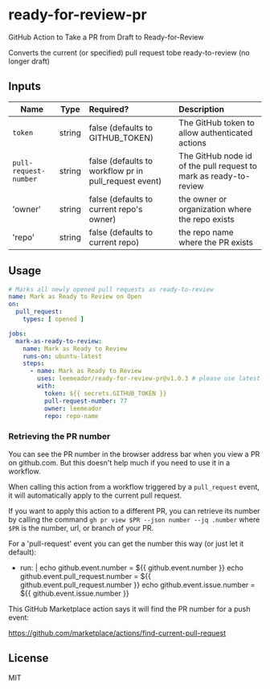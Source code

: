# ready-for-review-pr
GitHub Action to Take a PR from Draft to Ready-for-Review

Converts the current (or specified) pull request tobe ready-to-review (no longer draft)

## Inputs

| Name                     | Type   | Required?                            | Description                                                                                                                                                                    |
|--------------------------|:------:|:------------------------------------ |:------------------------------------------------------------------------------------------------------------------------------------------------------------------------------ |
| `token`| string | false (defaults to GITHUB_TOKEN) |  The GitHub token to allow authenticated actions |
| `pull-request-number`| string | false (defaults to workflow pr in pull_request event) | The GitHub node id of the pull request to mark as ready-to-review |
| 'owner' | string | false (defaults to current repo's owner) | the owner or organization where the repo exists |
| 'repo' | string | false (defaults to current repo) | the repo name where the PR exists |

## Usage

```yaml
# Marks all newly opened pull requests as ready-to-review
name: Mark as Ready to Review on Open
on:
  pull_request:
    types: [ opened ]

jobs:
  mark-as-ready-to-review:
    name: Mark as Ready to Review
    runs-on: ubuntu-latest
    steps:
      - name: Mark as Ready to Review
        uses: leemeador/ready-for-review-pr@v1.0.3 # please use latest version
        with:
          token: ${{ secrets.GITHUB_TOKEN }}
          pull-request-number: 77
          owner: leemeador
          repo: repo-name
```

### Retrieving the PR number

You can see the PR number in the browser address bar when you view a PR on github.com. But this doesn't help much if you need to use it in a workflow.

When calling this action from a workflow triggered by a `pull_request` event, it will automatically apply to the current pull request. 

If you want to apply this action to a different PR, you can retrieve its number by calling the command `gh pr view $PR --json number --jq .number` where `$PR` is the number, url, or branch of your PR.

For a 'pull-request' event you can get the number this way (or just let it default):

  - run: |
      echo github.event.number = ${{ github.event.number  }}
      echo github.event.pull_request.number = ${{ github.event.pull_request.number }}
      echo github.event.issue.number = ${{ github.event.issue.number }}

This GitHub Marketplace action says it will find the PR number for a push event:

  https://github.com/marketplace/actions/find-current-pull-request
  
## License

MIT
